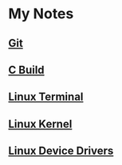 # My Notes
## [Git](git-notes)
## [C Build](cbuild-notes)
## [Linux Terminal](terminal-notes.md)
## [Linux Kernel](linuxkernel-notes)
## [Linux Device Drivers](ldd-notes.md)
